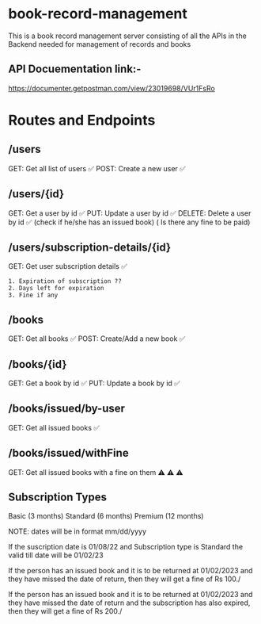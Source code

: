 # book-record-management

This is a book record management server consisting of all the APIs in the Backend needed for management of records and books

## API Docuementation link:-

https://documenter.getpostman.com/view/23019698/VUr1FsRo

# Routes and Endpoints

## /users

GET: Get all list of users ✅
POST: Create a new user ✅

## /users/{id}

GET: Get a user by id ✅
PUT: Update a user by id ✅
DELETE: Delete a user by id ✅
(check if he/she has an issued book) ( Is there any fine to be paid)

## /users/subscription-details/{id}

GET: Get user subscription details ✅

    1. Expiration of subscription ??
    2. Days left for expiration
    3. Fine if any

## /books

GET: Get all books ✅
POST: Create/Add a new book ✅

## /books/{id}

GET: Get a book by id ✅
PUT: Update a book by id ✅

## /books/issued/by-user

GET: Get all issued books ✅

## /books/issued/withFine

GET: Get all issued books with a fine on them ⚠️ ⚠️ ⚠️

## Subscription Types

Basic (3 months)
Standard (6 months)
Premium (12 months)

NOTE: dates will be in format mm/dd/yyyy

If the suscription date is 01/08/22
and Subscription type is Standard
the valid till date will be 01/02/23

If the person has an issued book and it is to be returned at 01/02/2023
and they have missed the date of return, then they will get a fine of Rs 100./

If the person has an issued book and it is to be returned at 01/02/2023
and they have missed the date of return and the subscription has also expired,
then they will get a fine of Rs 200./
